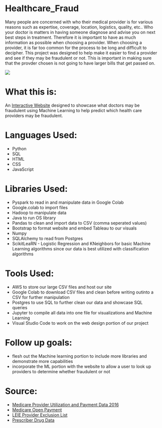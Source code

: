 # Healthcare_Fraud

Many people are concerned with who their medical provider is for various reasons such as expertise, coverage, location, logistics, quality, etc.. Who your doctor is matters in having someone diagnose and advise you on next best steps in treatment. Therefore it is important to have as much information as possible when choosing a provider. When choosing a provider, it is far too common for the process to be long and difficult to decipher. This project was designed to help make it easier to find a provider and see if they may be fraudulent or not. This is important in making sure that the provder chosen is not going to have larger bills that get passed on.

<img src="http://www.healthcarefraud.com.us.s3-website-us-west-1.amazonaws.com/Healthcare_fraud.jpg">

# What this is:
An [Interactive Website](http://www.healthcarefraud.com.us.s3-website-us-west-1.amazonaws.com/) designed to showcase what doctors may be fraudulent using Machine Learning to help predict which health care providers may be fraudulent.

# Languages Used:
* Python
* SQL
* HTML
* CSS
* JavaScript

# Libraries Used:
 * Pyspark to  read in and manipulate data in Google Colab
 * Google.colab to import files
 * Hadoop to manipulate data
 * Java to run OS library
 * Pandas to clean and import data to CSV (comma seperated values)
 * Bootstrap to format website and embed Tableau to our visuals
 * Numpy
 * SQLAlchemy to read from Postgres
 * ScikitLeaRN - Logistic Regression and KNeighbors for basic Machine Learning algorithms since our data is best utilized with classification algorithms
 
# Tools Used:
* AWS to store our large CSV files and host our site
* Google Colab to download CSV files and clean before writing outinto a CSV for further manipulation
* Postgres to use SQL to further clean our data and showcase SQL queries
* Jupyter to compile all data into one file for visualizations and Machine Learning
* Visual Studio Code to work on the web design portion of our project

# Follow up goals:
* flesh out the Machine learning portion to include more libraries and demonstrate more capabilities 
* incorporate the ML portion with the website to allow a user to look up providers to determine whether fraudulent or not

# Source:

* [Medicare Provider Utilization and Payment Data 2016](https://www.cms.gov/openpayments/explore-the-data/dataset-downloads)
* [Medicare Open Payment](https://www.cms.gov/Research-Statistics-Data-and-Systems/Statistics-Trends-and-Reports/Medicare-Provider-Charge-Data/Downloads/OpioidDrugList.zip)
* [LEIE Provider Exclusion List](https://oig.hhs.gov/exclusions/exclusions_list.asp)
* [Prescriber Drug Data](https://www.cms.gov/Research-Statistics-Data-and-Systems/Statistics-Trends-and-Reports/Medicare-Provider-Charge-Data/Part-D-Prescriber)


